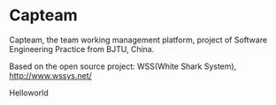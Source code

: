 # Capteam
Capteam, the team working management platform, project of Software Engineering Practice from BJTU, China.

Based on the open source project: WSS(White Shark System), http://www.wssys.net/

Helloworld
